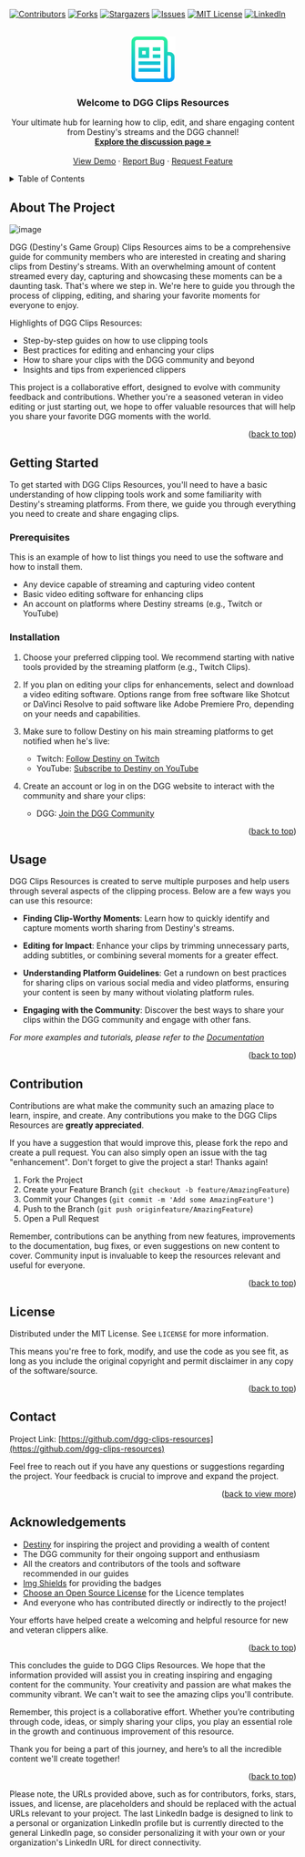 <!-- Improved compatibility of back to top link: See: https://github.com/othneildrew/Best-README-Template/pull/73 -->
<a name="readme-top"></a>
<!--
*** Thanks for checking out DGG Clips Resources. If you have a suggestion
*** that would make this better, please fork the repo and create a pull request
*** or simply open an issue with the tag "enhancement".
*** Don't forget to give the project a star!
*** Thanks again! Now go create something AMAZING for the DGG community! :D
-->

<!-- PROJECT SHIELDS -->
[![Contributors][contributors-shield]][contributors-url]
[![Forks][forks-shield]][forks-url]
[![Stargazers][stars-shield]][stars-url]
[![Issues][issues-shield]][issues-url]
[![MIT License][license-shield]][license-url]
[![LinkedIn][linkedin-shield]][linkedin-url]

<!-- PROJECT LOGO -->
<br />
<div align="center">
  <a href="https://github.com/dgg-clips-resources">
    <img src="images/logo.png" alt="Logo" width="80" height="80">
  </a>

  <h3 align="center">Welcome to DGG Clips Resources</h3>

  <p align="center">
    Your ultimate hub for learning how to clip, edit, and share engaging content from Destiny's streams and the DGG channel!
    <br />
    <a href="https://github.com/samfisherirl/_DGG_Clips_InfoCenter/discuss"><strong>Explore the discussion page »</strong></a>
    <br />
    <br />
    <a href="https://github.com/dgg-clips-resources">View Demo</a>
    ·
    <a href="https://github.com/dgg-clips-resources/issues/new?labels=bug&template=bug-report---.md">Report Bug</a>
    ·
    <a href="https://github.com/dgg-clips-resources/issues/new?labels=enhancement&template=feature-request---.md">Request Feature</a>
  </p>
</div>

<!-- TABLE OF CONTENTS -->
<details>
  <summary>Table of Contents</summary>
  <ol>
    <li>
      <a href="#about-the-project">About The Project</a>
    </li>
    <li>
      <a href="#getting-started">Getting Started</a>
      <ul>
        <li<li><a href="#prerequisites">Prerequisites</a></li>
        <li><a href="#installation">Installation</a></li>
      </ul>
    </li>
    <li><a href="#usage">Usage</a></li>
    <li><a href="#contribution">Contribution</a></li>
    <li><a href="#license">License</a></li>
    <li><a href="#contact">Contact</a></li>
    <li><a href="#acknowledgements">Acknowledgements</a></li>
  </ol>
</details>

<!-- ABOUT THE PROJECT -->
## About The Project

 ![image](https://github.com/samfisherirl/_DGG_Clips_InfoCenter/assets/98753696/53e7b58f-1b76-47ff-8132-66869d75457e)

DGG (Destiny's Game Group) Clips Resources aims to be a comprehensive guide for community members who are interested in creating and sharing clips from Destiny's streams. With an overwhelming amount of content streamed every day, capturing and showcasing these moments can be a daunting task. That's where we step in. We're here to guide you through the process of clipping, editing, and sharing your favorite moments for everyone to enjoy.

Highlights of DGG Clips Resources:
* Step-by-step guides on how to use clipping tools
* Best practices for editing and enhancing your clips
* How to share your clips with the DGG community and beyond
* Insights and tips from experienced clippers 

This project is a collaborative effort, designed to evolve with community feedback and contributions. Whether you're a seasoned veteran in video editing or just starting out, we hope to offer valuable resources that will help you share your favorite DGG moments with the world.

<p align="right">(<a href="#readme-top">back to top</a>)</p>

<!-- GETTING STARTED -->
## Getting Started

To get started with DGG Clips Resources, you'll need to have a basic understanding of how clipping tools work and some familiarity with Destiny's streaming platforms. From there, we guide you through everything you need to create and share engaging clips.

### Prerequisites

This is an example of how to list things you need to use the software and how to install them.
* Any device capable of streaming and capturing video content
* Basic video editing software for enhancing clips
* An account on platforms where Destiny streams (e.g., Twitch or YouTube)

### Installation

1. Choose your preferred clipping tool. We recommend starting with native tools provided by the streaming platform (e.g., Twitch Clips).
22. If you plan on editing your clips for enhancements, select and download a video editing software. Options range from free software like Shotcut or DaVinci Resolve to paid software like Adobe Premiere Pro, depending on your needs and capabilities.
  
3. Make sure to follow Destiny on his main streaming platforms to get notified when he's live:
   * Twitch: [Follow Destiny on Twitch](https://twitch.tv/destiny)
   * YouTube: [Subscribe to Destiny on YouTube](https://youtube.com/user/destiny)

4. Create an account or log in on the DGG website to interact with the community and share your clips:
   * DGG: [Join the DGG Community](https://www.destiny.gg/)

<p align="right">(<a href="#readme-top">back to top</a>)</p>

<!-- USAGE EXAMPLES -->
## Usage

DGG Clips Resources is created to serve multiple purposes and help users through several aspects of the clipping process. Below are a few ways you can use this resource:

* **Finding Clip-Worthy Moments**: Learn how to quickly identify and capture moments worth sharing from Destiny's streams.
  
* **Editing for Impact**: Enhance your clips by trimming unnecessary parts, adding subtitles, or combining several moments for a greater effect.
  
* **Understanding Platform Guidelines**: Get a rundown on best practices for sharing clips on various social media and video platforms, ensuring your content is seen by many without violating platform rules.

* **Engaging with the Community**: Discover the best ways to share your clips within the DGG community and engage with other fans.

_For more examples and tutorials, please refer to the [Documentation](https://github.com/dgg-clips-resources)_

<p align="right">(<a href="#readme-top">back to top</a>)</p>

<!-- CONTRIBUTING -->
## Contribution

Contributions are what make the community such an amazing place to learn, inspire, and create. Any contributions you make to the DGG Clips Resources are **greatly appreciated**.

If you have a suggestion that would improve this, please fork the repo and create a pull request. You can also simply open an issue with the tag "enhancement". Don't forget to give the project a star! Thanks again!

1. Fork the Project
2. Create your Feature Branch (`git checkout -b feature/AmazingFeature`)
3. Commit your Changes (`git commit -m 'Add some AmazingFeature'`)
4. Push to the Branch (`git push originfeature/AmazingFeature`)
5. Open a Pull Request

Remember, contributions can be anything from new features, improvements to the documentation, bug fixes, or even suggestions on new content to cover. Community input is invaluable to keep the resources relevant and useful for everyone.

<p align="right">(<a href="#readme-top">back to top</a>)</p>

<!-- LICENSE -->
## License

Distributed under the MIT License. See `LICENSE` for more information.

This means you're free to fork, modify, and use the code as you see fit, as long as you include the original copyright and permit disclaimer in any copy of the software/source.

<p align="right">(<a href="#readme-top">back to top</a>)</p>

<!-- CONTACT -->
## Contact

Project Link: [https://github.com/dgg-clips-resources](https://github.com/dgg-clips-resources)

Feel free to reach out if you have any questions or suggestions regarding the project. Your feedback is crucial to improve and expand the project.

<p align="right">(<a href="#readme-top">back to view more</a>)</p>

<!-- ACKNOWLEDGEMENTS -->
## Acknowledgements

- [Destiny](https://www.destiny.gg/) for inspiring the project and providing a wealth of content
- The DGG community for their ongoing support and enthusiasm
- All the creators and contributors of the tools and software recommended in our guides
- [Img Shields](https://shields.io/) for providing the badges
- [Choose an Open Source License](https://choosealicense.com) for the Licence templates
- And everyone who has contributed directly or indirectly to the project!

Your efforts have helped create a welcoming and helpful resource for new and veteran clippers alike.

<p align="right">(<a href="#readme-top">back to top</a>)</p>

<!-- MARKDOWN LINKS & IMAGES -->
<!-- http://editor.method.ac/ -->
[contributors-shield]: https://img.shields.io/github/contributors/dgg-clips-resources/repo.svg?style=for-the-badge
[contributors-url]: https://github.com/dgg-clips-resources/repo/graphs/contributors
[forks-shield]: https://img.shields.io/github/forks/dgg-clips-resources/repo.svg?style=for-the-badge
[forks-url]: https://github.com/dgg-clips-resources/repo/network/members
[stars-shield]: https://img.shields.io/github/stars/dgg-clips-resources/repo.svg?style=for-the-badge
[stars-url]: https://github.com/dgg-clips-resources/repo/stargazers
[issues-shield]: https://img.shields.io/github/issues/dgg-clips-resources/repo.svg?style=for-the-badge
[issues-url]: https://github.com/dgg-clips-resources/repo/issues
[license-shield]: https://img.shields.io/github/license/dgg-clips-resources/repo.svg?style=for-the-badge
[license-url]: https://github.com/dgg-clips-resources/repo/blob/master/LICENSE.txt
[linkedin-shield]: https://img.shields.io/badge/-LinkedIn-black.svg?style=for-the-badge&logo=linkedin&colorB=555
[linkedin-url]: https://linkedin.com

<!-- Fake Links -->
[product-screenshot]: images/screenshot.png

This concludes the guide to DGG Clips Resources. We hope that the information provided will assist you in creating inspiring and engaging content for the community. Your creativity and passion are what makes the community vibrant. We can't wait to see the amazing clips you'll contribute.

Remember, this project is a collaborative effort. Whether you’re contributing through code, ideas, or simply sharing your clips, you play an essential role in the growth and continuous improvement of this resource.

Thank you for being a part of this journey, and here’s to all the incredible content we'll create together!

<p align="right">(<a href="#readme-top">back to top</a>)</p>

Please note, the URLs provided above, such as for contributors, forks, stars, issues, and license, are placeholders and should be replaced with the actual URLs relevant to your project. The last LinkedIn badge is designed to link to a personal or organization LinkedIn profile but is currently directed to the general LinkedIn page, so consider personalizing it with your own or your organization's LinkedIn URL for direct connectivity.
